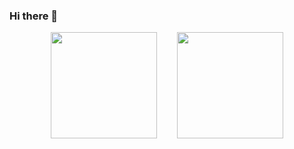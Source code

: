 ### Hi there 👋

<!--
**chaosJS/chaosJS** is a ✨ _special_ ✨ repository because its `README.md` (this file) appears on your GitHub profile.

Here are some ideas to get you started:

- 🔭 I’m currently working on ...
- 🌱 I’m currently learning ...
- 👯 I’m looking to collaborate on ...
- 🤔 I’m looking for help with ...
- 💬 Ask me about ...
- 📫 How to reach me: ...
- 😄 Pronouns: ...
- ⚡ Fun fact: ...
-->
<div align="center">
<span>&emsp;&emsp;</span>
<img height="170px" src="https://github-readme-stats.vercel.app/api?username=chaosJS&include_all_commits=true&show_icons=true" /><span>&emsp;&emsp;</span>
<img height="170px" src="https://github-readme-stats.vercel.app/api/top-langs/?username=chaosJS&layout=compact&langs_count=8" />
<span>&emsp;&emsp;</span>
</div>
